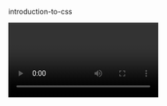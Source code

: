 introduction-to-css




<Video id="8tvJMOE-9Eo" />
<CustomImage src='/images/jacobc.jpg' alt='Jacob chademwiri'/>